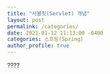 ```yaml
---
title: "서블릿(Servlet) 개념"
layout: post
permalink: /categories/
date: 2021-01-12 11:13:00 -0400
categories: 스프링(Spring)
author_profile: true
---
```


????
